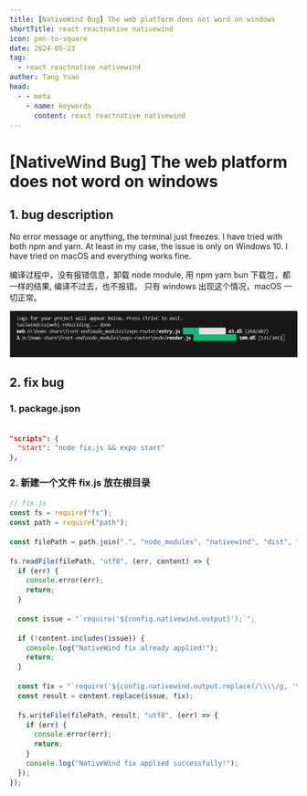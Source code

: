 ```yaml
---
title: [NativeWind Bug] The web platform does not word on windows
shortTitle: react reactnative nativewind
icon: pen-to-square
date: 2024-05-23
tag:
  - react reactnative nativewind
auther: Tang Yuan
head:
  - - meta
    - name: keywords
      content: react reactnative nativewind
---
```


# [NativeWind Bug] The web platform does not word on windows

## 1. bug description

No error message or anything, the terminal just freezes. I have tried with both npm and yarn. At least in my case, the issue is only on Windows 10. I have tried on macOS and everything works fine.

编译过程中，没有报错信息，卸载 node module, 用 npm yarn bun 下载包，都一样的结果, 编译不过去，也不报错。
只有 windows 出现这个情况，macOS 一切正常。

![图片](./image/rn_nativeWind.png)

## 2. fix bug

### 1. package.json

```json

"scripts": {
  "start": "node fix.js && expo start"
},

```

### 2. 新建一个文件 fix.js 放在根目录

```js
// fix.js
const fs = require("fs");
const path = require("path");

const filePath = path.join(".", "node_modules", "nativewind", "dist", "metro", "transformer.js");

fs.readFile(filePath, "utf8", (err, content) => {
  if (err) {
    console.error(err);
    return;
  }

  const issue = "`require('${config.nativewind.output}');`";

  if (!content.includes(issue)) {
    console.log("NativeWind fix already applied!");
    return;
  }

  const fix = "`require('${config.nativewind.output.replace(/\\\\/g, '\\\\\\\\')}');`";
  const result = content.replace(issue, fix);

  fs.writeFile(filePath, result, "utf8", (err) => {
    if (err) {
      console.error(err);
      return;
    }
    console.log("NativeWind fix applied successfully!");
  });
});

```
